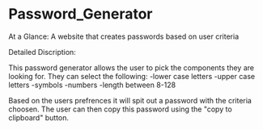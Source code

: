 # Password_Generator
At a Glance: A website that creates passwords based on user criteria 

Detailed Discription:

This password generator allows the user to pick the components they are looking for.
They can select the following:
-lower case letters
-upper case letters
-symbols
-numbers
-length between 8-128

Based on the users prefrences it will spit out a password with the criteria choosen.
The user can then copy this password using the "copy to clipboard" button. 
